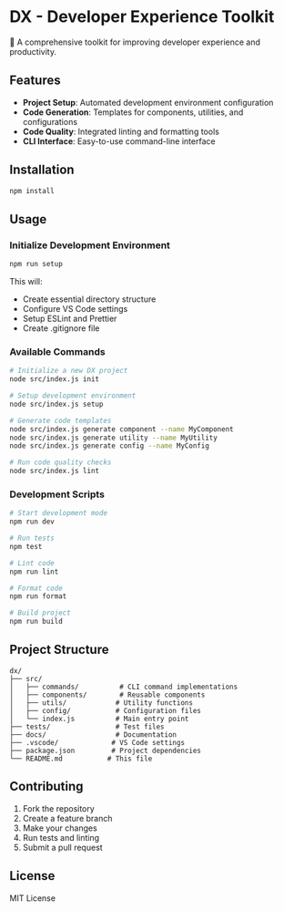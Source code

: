 # DX - Developer Experience Toolkit

🚀 A comprehensive toolkit for improving developer experience and productivity.

## Features

- **Project Setup**: Automated development environment configuration
- **Code Generation**: Templates for components, utilities, and configurations
- **Code Quality**: Integrated linting and formatting tools
- **CLI Interface**: Easy-to-use command-line interface

## Installation

```bash
npm install
```

## Usage

### Initialize Development Environment

```bash
npm run setup
```

This will:
- Create essential directory structure
- Configure VS Code settings
- Setup ESLint and Prettier
- Create .gitignore file

### Available Commands

```bash
# Initialize a new DX project
node src/index.js init

# Setup development environment
node src/index.js setup

# Generate code templates
node src/index.js generate component --name MyComponent
node src/index.js generate utility --name MyUtility
node src/index.js generate config --name MyConfig

# Run code quality checks
node src/index.js lint
```

### Development Scripts

```bash
# Start development mode
npm run dev

# Run tests
npm test

# Lint code
npm run lint

# Format code
npm run format

# Build project
npm run build
```

## Project Structure

```
dx/
├── src/
│   ├── commands/          # CLI command implementations
│   ├── components/        # Reusable components
│   ├── utils/            # Utility functions
│   ├── config/           # Configuration files
│   └── index.js          # Main entry point
├── tests/                # Test files
├── docs/                 # Documentation
├── .vscode/             # VS Code settings
├── package.json         # Project dependencies
└── README.md           # This file
```

## Contributing

1. Fork the repository
2. Create a feature branch
3. Make your changes
4. Run tests and linting
5. Submit a pull request

## License

MIT License